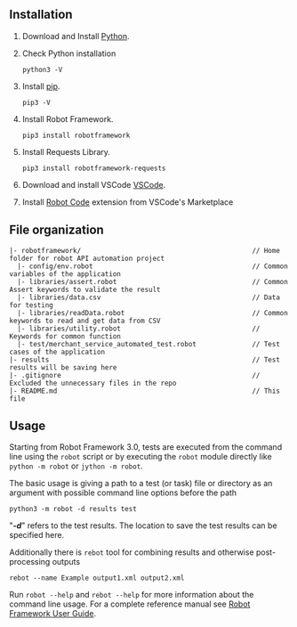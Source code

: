 ## Installation
1. Download and Install [Python](https://www.python.org/downloads/ "Python").
2. Check Python installation

    `python3 -V`

3. Install [pip](https://pip.pypa.io/ "pip").

    `pip3 -V`

4. Install Robot Framework.

    `pip3 install robotframework`
    
5. Install Requests Library.

    `pip3 install robotframework-requests`
    
6. Download and install VSCode [VSCode](https://code.visualstudio.com/docs/?dv=osx "VSCode").
7. Install [Robot Code](https://marketplace.visualstudio.com/items?itemName=d-biehl.robotcode "Robot Code") extension from VSCode's Marketplace

## File organization
```
|- robotframework/                                           // Home folder for robot API automation project
  |- config/env.robot                                        // Common variables of the application
  |- libraries/assert.robot                                  // Common Assert keywords to validate the result
  |- libraries/data.csv                                      // Data for testing
  |- libraries/readData.robot                                // Common keywords to read and get data from CSV
  |- libraries/utility.robot                                 // Keywords for common function
  |- test/merchant_service_automated_test.robot              // Test cases of the application
|- results                                                   // Test results will be saving here
|- .gitignore                                                // Excluded the unnecessary files in the repo
|- README.md                                                 // This file
```

## Usage
Starting from Robot Framework 3.0, tests are executed from the command line
using the ``robot`` script or by executing the ``robot`` module directly
like ``python -m robot`` or ``jython -m robot``.

The basic usage is giving a path to a test (or task) file or directory as an
argument with possible command line options before the path

    python3 -m robot -d results test

"***-d***" refers to the test results. The location to save the test results can be specified here.

Additionally there is ``rebot`` tool for combining results and otherwise
post-processing outputs

    rebot --name Example output1.xml output2.xml

Run ``robot --help`` and ``rebot --help`` for more information about the command
line usage. For a complete reference manual see [Robot Framework User Guide](https://robotframework.org/robotframework/latest/RobotFrameworkUserGuide.html "Robot Framework User Guide").

